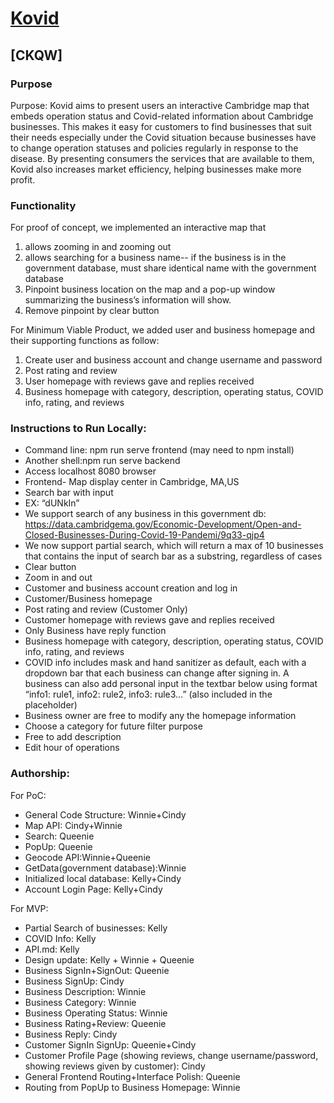 
# [Kovid](https://kovid-ckqw.herokuapp.com/ )
## [CKQW]
### Purpose
Purpose: Kovid aims to present users an interactive Cambridge map that embeds operation status and Covid-related information about Cambridge businesses. This makes it easy for customers to find businesses that suit their needs especially under the Covid situation because businesses have to change operation statuses and policies regularly in response to the disease. By presenting consumers the services that are available to them, Kovid also increases market efficiency, helping businesses make more profit.  
 

### Functionality

For proof of concept, we implemented an interactive map that 
1) allows zooming in and zooming out
2) allows searching for a business name-- if the business is in the government database, must   share identical name with the government database
3) Pinpoint business location on the map and a pop-up window summarizing the business’s    information will show.
4) Remove pinpoint by clear button

For Minimum Viable Product, we added user and business homepage and their supporting functions as follow:
1) Create user and business account and change username and password
2) Post rating and review
3) User homepage with reviews gave and replies received
4) Business homepage with category, description, operating status, COVID info, rating, and reviews




### Instructions to Run Locally:
* Command line: npm run serve frontend (may need to npm install)
* Another shell:npm run serve backend
* Access localhost 8080 browser
* Frontend- Map display center in Cambridge, MA,US
* Search bar with input
* EX: “dUNkIn”
* We support search of any business in this government db: https://data.cambridgema.gov/Economic-Development/Open-and-Closed-Businesses-During-Covid-19-Pandemi/9q33-qjp4
* We now support partial search, which will return a max of 10 businesses that contains the input of search bar as a substring, regardless of cases
* Clear button
* Zoom in and out
* Customer and business account creation and log in
* Customer/Business homepage
* Post rating and review (Customer Only)
* Customer homepage with reviews gave and replies received 
* Only Business have reply function
* Business homepage with category, description, operating status, COVID info, rating, and reviews
* COVID info includes mask and hand sanitizer as default, each with a dropdown bar that each business can change after signing in. A business can also add personal input in the textbar below using format “info1: rule1, info2: rule2, info3: rule3…” (also included in the placeholder)
* Business owner are free to modify any the homepage information
* Choose a category for future filter purpose
* Free to add description
* Edit hour of operations



### Authorship:
For PoC:
* General Code Structure: Winnie+Cindy
* Map API: Cindy+Winnie
* Search: Queenie
* PopUp: Queenie
* Geocode API:Winnie+Queenie
* GetData(government database):Winnie
* Initialized local database: Kelly+Cindy
* Account Login Page: Kelly+Cindy

For MVP:
* Partial Search of businesses: Kelly
* COVID Info: Kelly
* API.md: Kelly
* Design update: Kelly + Winnie + Queenie
* Business SignIn+SignOut: Queenie
* Business SignUp: Cindy
* Business Description: Winnie
* Business Category: Winnie
* Business Operating Status: Winnie
* Business Rating+Review: Queenie
* Business Reply: Cindy
* Customer SignIn SignUp: Queenie+Cindy
* Customer Profile Page (showing reviews, change username/password, showing reviews given by customer): Cindy
* General Frontend Routing+Interface Polish: Queenie
* Routing from PopUp to Business Homepage: Winnie


